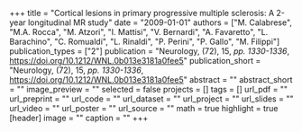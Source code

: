 +++
title = "Cortical lesions in primary progressive multiple sclerosis: A 2-year longitudinal MR study"
date = "2009-01-01"
authors = ["M. Calabrese", "M.A. Rocca", "M. Atzori", "I. Mattisi", "V. Bernardi", "A. Favaretto", "L. Barachino", "C. Romualdi", "L. Rinaldi", "P. Perini", "P. Gallo", "M. Filippi"]
publication_types = ["2"]
publication = "Neurology, (72), 15, _pp. 1330-1336_, https://doi.org/10.1212/WNL.0b013e3181a0fee5"
publication_short = "Neurology, (72), 15, _pp. 1330-1336_, https://doi.org/10.1212/WNL.0b013e3181a0fee5"
abstract = ""
abstract_short = ""
image_preview = ""
selected = false
projects = []
tags = []
url_pdf = ""
url_preprint = ""
url_code = ""
url_dataset = ""
url_project = ""
url_slides = ""
url_video = ""
url_poster = ""
url_source = ""
math = true
highlight = true
[header]
image = ""
caption = ""
+++
